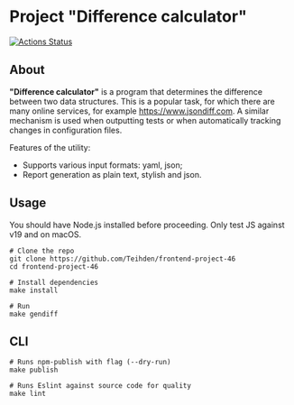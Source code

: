# Project "Difference calculator"
[![Actions Status](https://github.com/Teihden/frontend-project-46/workflows/hexlet-check/badge.svg)](https://github.com/Teihden/frontend-project-46/actions)

## About

**"Difference calculator"** is a program that determines the difference between two data structures. This is a popular task, for which there are many online services, for example https://www.jsondiff.com. A similar mechanism is used when outputting tests or when automatically tracking changes in configuration files.

Features of the utility:
- Supports various input formats: yaml, json;
- Report generation as plain text, stylish and json.

## Usage

You should have Node.js installed before proceeding. Only test JS against v19 and on macOS.

```shell
# Clone the repo
git clone https://github.com/Teihden/frontend-project-46
cd frontend-project-46

# Install dependencies
make install

# Run
make gendiff
```

## CLI

```shell
# Runs npm-publish with flag (--dry-run)
make publish

# Runs Eslint against source code for quality
make lint
```
